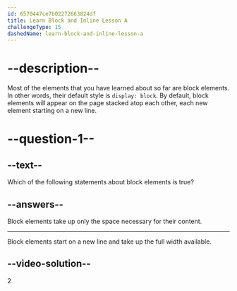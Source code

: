 ```yaml
---
id: 6570447ce7b02272663824df
title: Learn Block and Inline Lesson A
challengeType: 15
dashedName: learn-block-and-inline-lesson-a
---
```

# --description--

Most of the elements that you have learned about so far are block elements. In other words, their default style is `display: block`. By default, block elements will appear on the page stacked atop each other, each new element starting on a new line.

# --question-1--

## --text--

Which of the following statements about block elements is true?

## --answers--

Block elements take up only the space necessary for their content.

---

Block elements start on a new line and take up the full width available.

## --video-solution--

2
